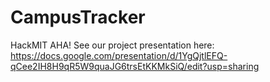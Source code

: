 # CampusTracker
HackMIT AHA! 
See our project presentation here: https://docs.google.com/presentation/d/1YgQjtlEFQ-qCee2IH8H9qR5W9quaJG6trsEtKKMkSiQ/edit?usp=sharing
